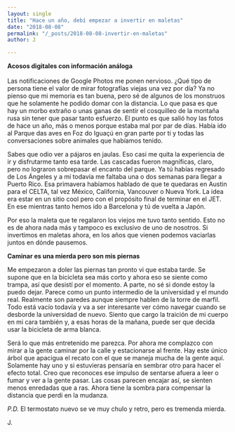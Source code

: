 ```yaml
---
layout: single
title: "Hace un año, debí empezar a invertir en maletas"
date: "2018-08-08"
permalink: "/_posts/2018-08-08-invertir-en-maletas"
author: J

---
```

**Acosos digitales con información análoga**<br />
<br />
Las notificaciones de Google Photos me ponen nervioso. ¿Qué tipo de persona tiene el valor de mirar fotografías viejas una vez por día? Ya no pienso que mi memoria es tan buena, pero sé de algunos de los monstruos que he solamente he podido domar con la distancia. Lo que pasa es que hay un morbo extraño o unas ganas de sentir el cosquilleo de la montaña rusa sin tener que pasar tanto esfuerzo. El punto es que salió hoy las fotos de hace un año, más o menos porque estaba mal por par de días. Había ido al Parque das aves en Foz do Iguaçú en gran parte por ti y todas las conversaciones sobre animales que habíamos tenido. 

Sabes que odio ver a pájaros en jaulas. Eso casi me quita la experiencia de ir y disfrutarme tanto esa tarde. Las cascadas fueron magníficas, claro, pero no lograron sobrepasar el encanto del parque. Ya tú habías regresado de Los Ángeles y a mí todavía me faltaba una o dos semanas para llegar a Puerto Rico. Esa primavera habíamos hablado de que te quedaras en Austin para el CELTA, tal vez México, California, Vancouver o Nueva York. La idea era estar en un sitio cool pero con el propósito final de terminar en el JET. En ese mientras tanto hemos ido a Barcelona y tú de vuelta a Japón. 

Por eso la maleta que te regalaron los viejos me tuvo tanto sentido. Esto no es de ahora nada más y tampoco es exclusivo de uno de nosotros. Si invertimos en maletas ahora, en los años que vienen podemos vaciarlas juntos en dónde pausemos. 

**Caminar es una mierda pero son mis piernas**

Me empezaron a doler las piernas tan pronto vi que estaba tarde. Se supone que en la bicicleta sea más corto y ahora eso se siente como trampa, así que desistí por el momento. A parte, no sé si donde estoy la puedo dejar. Parece como un punto intermedio de la universidad y el mundo real. Realmente son paredes aunque siempre hablen de la torre de marfil. Todo está vacío todavía y va a ser interesante ver cómo navegar cuando se desborde la universidad de nuevo. Siento que cargo la traición de mi cuerpo en mi cara también y, a esas horas de la mañana, puede ser que decida usar la bicicleta de arma blanca. 

Será lo que más entretenido me parezca. Por ahora me complazco con mirar a la gente caminar por la calle y estacionarse al frente. Hay este único árbol que apacigua el recato con el que se maneja mucha de la gente aquí. Solamente hay uno y si estuvieras pensaría en sembrar otro para hacer el efecto total. Creo que reconoces ese impulso de sentarse afuera a leer o fumar y ver a la gente pasar. Las cosas parecen encajar así, se sienten menos enredadas que a ras. Ahora tiene la sombra para compensar la distancia que perdi en la mudanza. 

*P.D.* El termostato nuevo se ve muy chulo y retro, pero es tremenda mierda.

J.
